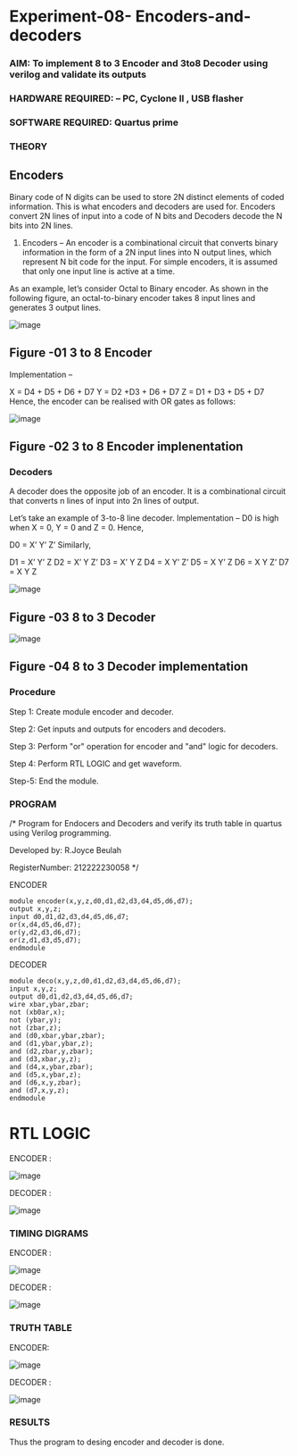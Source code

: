 # Experiment-08- Encoders-and-decoders 
### AIM: To implement 8 to 3 Encoder and  3to8 Decoder using verilog and validate its outputs
### HARDWARE REQUIRED:  – PC, Cyclone II , USB flasher
### SOFTWARE REQUIRED:   Quartus prime
### THEORY 

## Encoders
Binary code of N digits can be used to store 2N distinct elements of coded information. This is what encoders and decoders are used for. Encoders convert 2N lines of input into a code of N bits and Decoders decode the N bits into 2N lines.

1. Encoders –
An encoder is a combinational circuit that converts binary information in the form of a 2N input lines into N output lines, which represent N bit code for the input. For simple encoders, it is assumed that only one input line is active at a time.

As an example, let’s consider Octal to Binary encoder. As shown in the following figure, an octal-to-binary encoder takes 8 input lines and generates 3 output lines.

![image](https://user-images.githubusercontent.com/36288975/171543588-bc0746df-a173-4b35-989e-5fb7d385fe8a.png)
## Figure -01 3 to 8 Encoder 


Implementation –

X = D4 + D5 + D6 + D7
Y = D2 +D3 + D6 + D7
Z = D1 + D3 + D5 + D7 
Hence, the encoder can be realised with OR gates as follows:


![image](https://user-images.githubusercontent.com/36288975/171543740-68403b82-aa93-4c98-9343-f32b14885a2e.png)
## Figure -02 3 to 8 Encoder implenentation 

 ### Decoders 
A decoder does the opposite job of an encoder. It is a combinational circuit that converts n lines of input into 2n lines of output.

Let’s take an example of 3-to-8 line decoder.
Implementation –
D0 is high when X = 0, Y = 0 and Z = 0. Hence,

D0 = X’ Y’ Z’ 
Similarly,

D1 = X’ Y’ Z
D2 = X’ Y Z’
D3 = X’ Y Z
D4 = X Y’ Z’
D5 = X Y’ Z
D6 = X Y Z’
D7 = X Y Z 


![image](https://user-images.githubusercontent.com/36288975/171543978-ee2d0671-2846-40a1-8705-507fd6287a49.png)
## Figure -03 8 to 3 Decoder 



![image](https://user-images.githubusercontent.com/36288975/171543866-5a6eace6-8683-49d7-9c4f-a7cb30ec3035.png)
## Figure -04 8 to 3 Decoder implementation 

### Procedure
Step 1: Create module encoder and decoder.

Step 2: Get inputs and outputs for encoders and decoders. 

Step 3: Perform "or" operation for encoder and "and" logic for decoders. 

Step 4: Perform RTL LOGIC and get waveform.

Step-5: End the module.



### PROGRAM 
/*
Program for Endocers and Decoders  and verify its truth table in quartus using Verilog programming.

Developed by: R.Joyce Beulah

RegisterNumber:  212222230058
*/

ENCODER
```
module encoder(x,y,z,d0,d1,d2,d3,d4,d5,d6,d7);
output x,y,z;
input d0,d1,d2,d3,d4,d5,d6,d7;
or(x,d4,d5,d6,d7);
or(y,d2,d3,d6,d7);
or(z,d1,d3,d5,d7);
endmodule
```

DECODER
```
module deco(x,y,z,d0,d1,d2,d3,d4,d5,d6,d7);
input x,y,z;
output d0,d1,d2,d3,d4,d5,d6,d7;
wire xbar,ybar,zbar;
not (xb0ar,x);
not (ybar,y);
not (zbar,z);
and (d0,xbar,ybar,zbar);
and (d1,ybar,ybar,z);
and (d2,zbar,y,zbar);
and (d3,xbar,y,z);
and (d4,x,ybar,zbar);
and (d5,x,ybar,z);
and (d6,x,y,zbar);
and (d7,x,y,z);
endmodule
```

# RTL LOGIC  

ENCODER :

![image](https://github.com/JoyceBeulah/Experiment-08-Encoders-and-decoders-/assets/118343698/7da2d45e-c595-4791-9264-87d6726d5e0e)

DECODER :

![image](https://github.com/JoyceBeulah/Experiment-08-Encoders-and-decoders-/assets/118343698/20473989-32d6-455e-80f4-4fe7b0549dbd)







### TIMING DIGRAMS  
ENCODER :

![image](https://github.com/JoyceBeulah/Experiment-08-Encoders-and-decoders-/assets/118343698/876ff9a5-223e-452b-a1cc-3f90b011a679)

DECODER :

![image](https://github.com/JoyceBeulah/Experiment-08-Encoders-and-decoders-/assets/118343698/34f36ce5-313c-476c-a5ba-e4d641b595e7)



### TRUTH TABLE 
ENCODER:

![image](https://github.com/JoyceBeulah/Experiment-08-Encoders-and-decoders-/assets/118343698/98d00c4c-f791-4b15-9421-536ff530612b)

DECODER :

![image](https://github.com/JoyceBeulah/Experiment-08-Encoders-and-decoders-/assets/118343698/ef8b0ef3-3ada-469b-9f5b-056f13defd51)




### RESULTS 
Thus the program to desing encoder and decoder is done.
